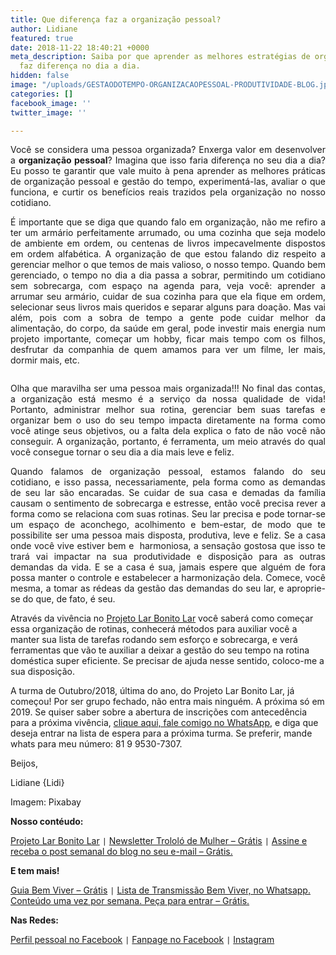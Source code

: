 ```yaml
---
title: Que diferença faz a organização pessoal?
author: Lidiane
featured: true
date: 2018-11-22 18:40:21 +0000
meta_description: Saiba por que aprender as melhores estratégias de organização pessoal
  faz diferença no dia a dia.
hidden: false
image: "/uploads/GESTAODOTEMPO-ORGANIZACAOPESSOAL-PRODUTIVIDADE-BLOG.jpg"
categories: []
facebook_image: ''
twitter_image: ''

---
```

<p align="justify">Você se considera uma pessoa organizada? Enxerga valor em desenvolver a <strong>organização pessoal</strong>? Imagina que isso faria diferença no seu dia a dia? Eu posso te garantir que vale muito à pena aprender as melhores práticas de organização pessoal e gestão do tempo, experimentá-las, avaliar o que funciona, e curtir os benefícios reais trazidos pela organização no nosso cotidiano.</p>

<p align="justify">É importante que se diga que quando falo em organização, não me refiro a ter um armário perfeitamente arrumado, ou uma cozinha que seja modelo de ambiente em ordem, ou centenas de livros impecavelmente dispostos em ordem alfabética. A organização de que estou falando diz respeito a gerenciar melhor o que temos de mais valioso, o nosso tempo. Quando bem gerenciado, o tempo no dia a dia passa a sobrar, permitindo um cotidiano sem sobrecarga, com espaço na agenda para, veja você: aprender a arrumar seu armário, cuidar de sua cozinha para que ela fique em ordem, selecionar seus livros mais queridos e separar alguns para doação. Mas vai além, pois com a sobra de tempo a gente pode cuidar melhor da alimentação, do corpo, da saúde em geral, pode investir mais energia num projeto importante, começar um hobby, ficar mais tempo com os filhos, desfrutar da companhia de quem amamos para ver um filme, ler mais, dormir mais, etc.</p>

<p align="center"><img class="alignnone size-full wp-image-14733" src="![](http://www.trololodemulher.com.br/blog/wp-content/uploads/2018/10/ORGANIZACAO-PESSOAL-PESSOA-ORGANIZADA-GESTAO-DO-TEMPO-PRODUTIVIDADE-BLOG.jpg)" alt="" /></p>

<p align="justify">Olha que maravilha ser uma pessoa mais organizada!!! No final das contas, a organização está mesmo é a serviço da nossa qualidade de vida! Portanto, administrar melhor sua rotina, gerenciar bem suas tarefas e organizar bem o uso do seu tempo impacta diretamente na forma como você atinge seus objetivos, ou a falta dela explica o fato de não você não conseguir. A organização, portanto, é ferramenta, um meio através do qual você consegue tornar o seu dia a dia mais leve e feliz.</p>

<p align="justify">Quando falamos de organização pessoal, estamos falando do seu cotidiano, e isso passa, necessariamente, pela forma como as demandas de seu lar são encaradas. Se cuidar de sua casa e demadas da família causam o sentimento de sobrecarga e estresse, então você precisa rever a forma como se relaciona com suas rotinas. Seu lar precisa e pode tornar-se um espaço de aconchego, acolhimento e bem-estar, de modo que te possibilite ser uma pessoa mais disposta, produtiva, leve e feliz. Se a casa onde você vive estiver bem e  harmoniosa, a sensação gostosa que isso te trará vai impactar na sua produtividade e disposição para as outras demandas da vida. E se a casa é sua, jamais espere que alguém de fora possa manter o controle e estabelecer a harmonização dela. Comece, você mesma, a tomar as rédeas da gestão das demandas do seu lar, e aproprie-se do que, de fato, é seu.</p>

Através da vivência no [Projeto Lar Bonito Lar](https://www.trololodemulher.com.br/projeto-lar-bonito-lar/) você saberá como começar essa organização de rotinas, conhecerá métodos para auxiliar você a manter sua lista de tarefas rodando sem esforço e sobrecarga, e verá ferramentas que vão te auxiliar a deixar a gestão do seu tempo na rotina doméstica super eficiente. Se precisar de ajuda nesse sentido, coloco-me a sua disposição.

A turma de Outubro/2018, última do ano, do Projeto Lar Bonito Lar, já começou! Por ser grupo fechado, não entra mais ninguém. A próxima só em 2019. Se quiser saber sobre a abertura de inscrições com antecedência para a próxima vivência, [clique aqui, fale comigo no WhatsApp](https://api.whatsapp.com/send?1=pt_BR&amp;phone=5581995307307), e diga que deseja entrar na lista de espera para a próxima turma. Se preferir, mande whats para meu número: 81 9 9530-7307.

Beijos,

Lidiane {Lidi}

Imagem: Pixabay

**Nosso contéudo:**

[Projeto Lar Bonito Lar](https://www.trololodemulher.com.br/projeto-lar-bonito-lar/) <code>&#124;</code> [Newsletter Trololó de Mulher – Grátis](https://www.trololodemulher.com.br/2018/02/28/newsletter/) <code>&#124;</code> [Assine e receba o post semanal do blog no seu e-mail – Grátis.](https://feedburner.google.com/fb/a/mailverify?uri=blogBichaFemea&amp;loc=en_US)

**E tem mais!**

[Guia Bem Viver – Grátis](https://www.trololodemulher.com.br/2018/03/09/bem-viver/) <code>&#124;</code> [Lista de Transmissão Bem Viver, no Whatsapp. Conteúdo uma vez por semana. Peça para entrar – Grátis.](https://api.whatsapp.com/send?1=pt_BR&amp;phone=5581995307307)

**Nas Redes:**

[Perfil pessoal no Facebook](https://www.facebook.com/lidiane.vasconcelos.94) <code>&#124;</code> [Fanpage no Facebook](https://www.facebook.com/TrololoMulher/) <code>&#124;</code> [Instagram](https://www.instagram.com/trololodemulher/)
